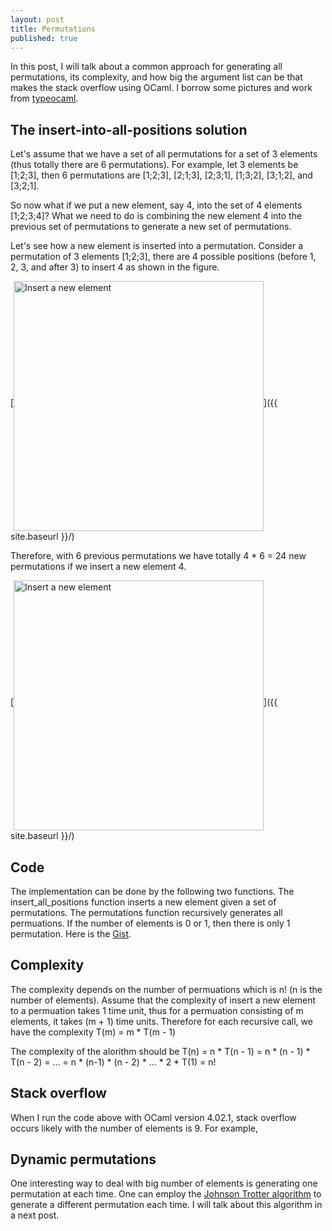 ```yaml
---
layout: post
title: Permutations
published: true
---
```


In this post, I will talk about a common approach for generating all permutations, its complexity, and how big the argument list can be that makes the stack overflow using OCaml. I borrow some pictures and work from [typeocaml](http://typeocaml.com/2015/05/05/permutation/).

## The insert-into-all-positions solution

Let's assume that we have a set of all permutations for a set of 3 elements (thus totally there are 6 permutations). For example, let 3 elements be [1;2;3], then 6 permutations are [1;2;3], [2;1;3], [2;3;1], [1;3;2], [3;1;2], and [3;2;1].

So now what if we put a new element, say 4, into the set of 4 elements [1;2;3;4]? What we need to do is combining the new element 4 into the previous set of permutations to generate a new set of permutations.

Let's see how a new element is inserted into a permutation. Consider a permutation of 3 elements [1;2;3], there are 4 possible positions (before 1, 2, 3, and after 3) to insert 4 as shown in the figure.

[<img src="{{ site.baseurl }}/images/permutations_1.jpg" alt="Insert a new element" style="width: 400px" align="middle"/>]({{ site.baseurl }}/)

Therefore, with 6 previous permutations we have totally 4 * 6 = 24 new permutations if we insert a new element 4.

[<img src="{{ site.baseurl }}/images/permutations_2.jpg" alt="Insert a new element" style="width: 400px" align="middle"/>]({{ site.baseurl }}/)

## Code

The implementation can be done by the following two functions. The insert_all_positions function inserts a new element given a set of permutations. The permutations function recursively generates all permuations. If the number of elements is 0 or 1, then there is only 1 permutation. Here is the [Gist](https://gist.github.com/channgo2203/fc0d4453ec1ac99633526cc1225eaa5b#file-recursive_permutation-ml).

<script src="https://gist.github.com/channgo2203/fc0d4453ec1ac99633526cc1225eaa5b.js"></script>

## Complexity

The complexity depends on the number of permuations which is n! (n is the number of elements). Assume that the complexity of insert a new element to a permuation takes 1 time unit, thus for a permuation consisting of m elements, it takes (m + 1) time units. Therefore for each recursive call, we have the complexity T(m) = m * T(m - 1)

The complexity of the alorithm should be
T(n) = n * T(n - 1)
     = n * (n - 1) * T(n - 2) = ... = n * (n-1) * (n - 2) * ... * 2 * T(1) = n!

## Stack overflow

When I run the code above with OCaml version 4.02.1, stack overflow occurs likely with the number of elements is 9. For example,

<script src="https://gist.github.com/channgo2203/b808f5af6903a294a42f06e46224c16c.js"></script>

## Dynamic permutations

One interesting way to deal with big number of elements is generating one permutation at each time. One can employ the [Johnson Trotter algorithm](https://en.wikipedia.org/wiki/Steinhaus–Johnson–Trotter_algorithm) to generate a different permutation each time. I will talk about this algorithm in a next post.
